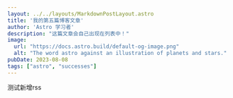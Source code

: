 ```yaml
---
layout: ../../layouts/MarkdownPostLayout.astro
title: '我的第五篇博客文章'
author: 'Astro 学习者'
description: "这篇文章会自己出现在列表中！"
image:
  url: "https://docs.astro.build/default-og-image.png"
  alt: "The word astro against an illustration of planets and stars."
pubDate: 2023-08-08
tags: ["astro", "successes"]
---
```

测试新增rss